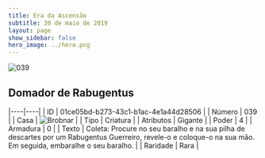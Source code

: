 ```yaml
---
title: Era da Ascensão
subtitle: 30 de maio de 2019
layout: page
show_sidebar: false
hero_image: ../hero.png
---
```


![039](https://cdn.keyforgegame.com/media/card_front/pt/435_039_J7XX882H2424_pt.png)

## Domador de Rabugentus

|----|----|
| ID | 01ce05bd-b273-43c1-b1ac-4e1a44d28506 |
| Número | 039 |
| Casa | ![Brobnar](https://archonarcana.com/images/thumb/e/e0/Brobnar.png/22px-Brobnar.png "Brobnar") |
| Tipo | Criatura |
| Atributos | Gigante |
| Poder | 4 |
| Armadura | 0 |
| Texto | Coleta: Procure no seu baralho e na  sua pilha de descartes por um Rabugentus Guerreiro, revele-o e coloque-o na sua mão. Em seguida, embaralhe o seu baralho. |
| Raridade | Rara |
